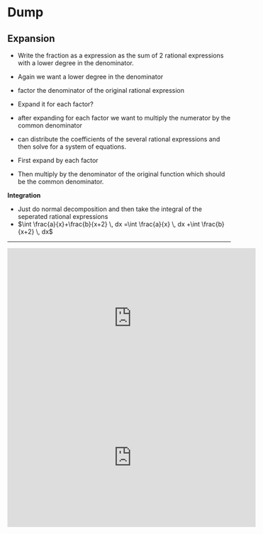 


# Dump

## Expansion
- Write the fraction as a expression as the sum of 2 rational expressions with a lower degree in the denominator.
- Again we want a lower degree in the denominator
- factor the denominator of the original rational expression 
- Expand it for each factor?
- after expanding for each factor we want to multiply the numerator by the common denominator 
- can distribute the coefficients of the several rational expressions and then solve for a system of equations.

- First expand by each factor 
- Then multiply by the denominator of the original function which should be the common denominator.

**Integration**
- Just do normal decomposition and then take the integral of the seperated rational expressions
- $\int \frac{a}{x}+\frac{b}{x+2} \, dx =\int \frac{a}{x} \, dx +\int \frac{b}{x+2} \, dx$





---
<iframe width="560" height="315" src="https://www.youtube.com/embed/7IkufOBIw5g?si=F34M77X0Oz2DQOZy" title="YouTube video player" frameborder="0" allow="accelerometer; autoplay; clipboard-write; encrypted-media; gyroscope; picture-in-picture; web-share" referrerpolicy="strict-origin-when-cross-origin" allowfullscreen></iframe>
<iframe width="560" height="315" src="https://www.youtube.com/embed/S-XKGBesRzk?si=IfXyupPXF4cxln67" title="YouTube video player" frameborder="0" allow="accelerometer; autoplay; clipboard-write; encrypted-media; gyroscope; picture-in-picture; web-share" referrerpolicy="strict-origin-when-cross-origin" allowfullscreen></iframe>